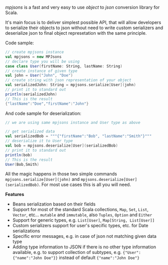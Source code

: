 *mpjsons* is a fast and very easy to use *object* to *json* conversion library for Scala.

It's main focus is to deliver simplest possible API, that will allow developers to serialize their objects to json without need to write custom serializers and deserialize json to final object represetation with the same principle.

Code sample:

```scala
// create mpjsons instance
val mpjsons = new MPJsons
// declare type you will be using
case class User(firstName: String, lastName: String)
// create instance of given type
val john = User("John", "Doe")
// create string with json representation of your object
val serializedJohn: String = mpjsons.serialize[User](john)
// print it to standard out
println(serializedJohn)
// This is the result
{"lastName":"Doe","firstName":"John"}
```

And code sample for deserialization:

```scala
// we are using same mpjsons instance and User type as above

// get serialized data
val serializedBob = """{"firstName":"Bob", "lastName":"Smith"}"""
// deserialize it to User type
val bob = mpjsons.deserialize[User](serializedBob)
// print it to standard out
println(bob)
// This is the result
User(Bob,Smith)
```

All the magic happens in those two simple commands `mpjsons.serialize[User](john)` and  `mpjsons.deserialize[User](serializedBob)`. For most use cases this is all you will need.

**Features**

 - Beans serialization based on their fields
 - Support for most of the standard Scala collections, `Map`, `Set`, `List`, `Vector`, etc... `mutable` and `immutable`, also `Tuples`, `Option` and `Either`
 - Support for generic types, e.g. `List[User]`, `Map[String, List[User]]`
 - Custom serializers support for user's specific types, etc. for Date serializations
 - Specific error messages, e.g. in case of json not matching given data type
 - Adding type information to JSON if there is no other type information available, e.g. to support collection of subtypes, e.g. `{"User":{"name":"John Doe"}}` instead of default `{"name":"John Doe"}`